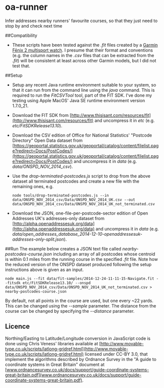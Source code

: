 oa-runner
=========

Infer addresses nearby runners' favourite courses, so that they just need to stop by and check next time

##Compatibility
- These scripts have been tested against the *.fit* files created by a [Garmin Fēnix 2 multisport watch](https://buy.garmin.com/en-GB/GB/watches-wearable-technology/wearables/fenix-2/prod159116.html). I presume that their format and conventions (e.g. the column names in the *.csv* files that can be extracted from the *.fit*) will be consistent at least across other Garmin models, but I did not test that.

##Setup
- Setup any recent Java runtime environment suitable to your system, so that it can run from the command line using the *java* command. This is required to run the *FitCSVTool* tool, part of the FIT SDK. I've done my testing using Apple MacOS' Java SE runtime environment version 1.7.0_21.
- Download the FIT SDK from [http://www.thisisant.com/resources/fit](http://www.thisisant.com/resources/fit) and uncompress it in *etc* (e.g. *etc/FitSDKRelease13.10*).
- Download the CSV edition of Office for National Statistics' "Postcode Directory" Open Data dataset from [https://geoportal.statistics.gov.uk/geoportal/catalog/content/filelist.page?redirect=Docs/PostCodes/](https://geoportal.statistics.gov.uk/geoportal/catalog/content/filelist.page?redirect=Docs/PostCodes/) and uncompress it in *data* (e.g. *data/ONSPD_NOV_2014_csv*).
- Use the *drop-terminated-postcodes.js* script to drop from the above dataset all terminated postcodes and create a new file with the remaining ones, e.g.

	```
	node tools/drop-terminated-postcodes.js --in data/ONSPD_NOV_2014_csv/Data/ONSPD_NOV_2014_UK.csv --out data/ONSPD_NOV_2014_csv/Data/ONSPD_NOV_2014_UK_not_terminated.csv 
	```

- Download the JSON, one-file-per-postcode-sector edition of Open Addresses UK's addresses-only dataset from [http://alpha.openaddressesuk.org/data](http://alpha.openaddressesuk.org/data) and uncompress it in *data* (e.g. *data/open_addresses_database_2014-12-10-openaddressesuk-addresses-only-split.json*).

##Run
The example below creates a JSON text file called *nearby-postcodes-course.json* including an array of all postcodes whose centroid is within 0.1 miles from the running course in the specified *.fit* file. Note how the reduced version of the ONSPD dataset produced following the setup instructions above is given as an input.

```
node main.js --fit data/fit-samples/2014-12-24-11-11-15-Navigate.fit --fitsdk etc/FitSDKRelease13.10/ --onspd data/ONSPD_NOV_2014_csv/Data/ONSPD_NOV_2014_UK_not_terminated.csv > nearby-postcodes-course.json
```

By default, not all points in the course are used, but one every ~22 yards. This can be changed using the *--sample* parameter. The distance from the course can be changed by specifying the *--distance* parameter.

## Licence
Northing/Easting to Latitude/Longitude conversion in JavaScript code is done using Chris Veness' libraries available at [http://www.movable-type.co.uk/scripts/latlong-gridref.html](http://www.movable-type.co.uk/scripts/latlong-gridref.html) licensed under CC-BY 3.0, that implement the algorithms described by Ordnance Survey in the "A guide to coordinate systems in Great Britain" document at [www.ordnancesurvey.co.uk/docs/support/guide-coordinate-systems-great-britain.pdf](www.ordnancesurvey.co.uk/docs/support/guide-coordinate-systems-great-britain.pdf).

